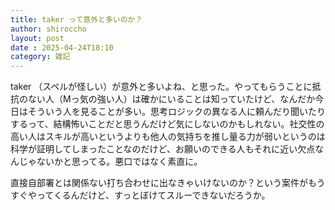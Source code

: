 ```yaml
---
title: taker って意外と多いのか？
author: shiroccho
layout: post
date : 2025-04-24T18:10
category: 雑記
---
```

taker （スペルが怪しい）が意外と多いよね、と思った。やってもらうことに抵抗のない人（Mっ気の強い人）は確かにいることは知っていたけど、なんだか今日はそういう人を見ることが多い。思考ロジックの異なる人に頼んだり聞いたりするって、結構怖いことだと思うんだけど気にしないのかもしれない。社交性の高い人はスキルが高いというよりも他人の気持ちを推し量る力が弱いというのは科学が証明してしまったことなのだけど、お願いのできる人もそれに近い欠点なんじゃないかと思ってる。悪口ではなく素直に。

直接自部署とは関係ない打ち合わせに出なきゃいけないのか？という案件がもうすぐやってくるんだけど、すっとぼけてスルーできないだろうか。
